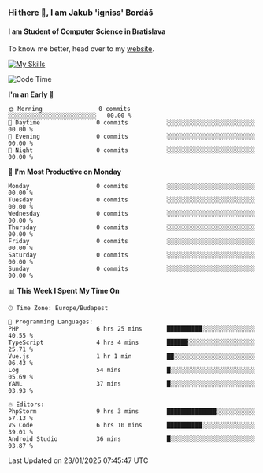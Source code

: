 ### Hi there 👋, I am Jakub 'igniss' Bordáš

#### I am Student of Computer Science in Bratislava
To know me better, head over to my [website](https://bordas.sk).

[![My Skills](https://skillicons.dev/icons?i=js,typescript,html,css,figma,svelte,vue,next,postgresql,nest,express,nodejs)](https://bordas.sk)


<!--START_SECTION:waka-->
![Code Time](http://img.shields.io/badge/Code%20Time-1%2C650%20hrs%2018%20mins-blue)

**I'm an Early 🐤** 

```text
🌞 Morning                0 commits           ░░░░░░░░░░░░░░░░░░░░░░░░░   00.00 % 
🌆 Daytime                0 commits           ░░░░░░░░░░░░░░░░░░░░░░░░░   00.00 % 
🌃 Evening                0 commits           ░░░░░░░░░░░░░░░░░░░░░░░░░   00.00 % 
🌙 Night                  0 commits           ░░░░░░░░░░░░░░░░░░░░░░░░░   00.00 % 
```
📅 **I'm Most Productive on Monday** 

```text
Monday                   0 commits           ░░░░░░░░░░░░░░░░░░░░░░░░░   00.00 % 
Tuesday                  0 commits           ░░░░░░░░░░░░░░░░░░░░░░░░░   00.00 % 
Wednesday                0 commits           ░░░░░░░░░░░░░░░░░░░░░░░░░   00.00 % 
Thursday                 0 commits           ░░░░░░░░░░░░░░░░░░░░░░░░░   00.00 % 
Friday                   0 commits           ░░░░░░░░░░░░░░░░░░░░░░░░░   00.00 % 
Saturday                 0 commits           ░░░░░░░░░░░░░░░░░░░░░░░░░   00.00 % 
Sunday                   0 commits           ░░░░░░░░░░░░░░░░░░░░░░░░░   00.00 % 
```


📊 **This Week I Spent My Time On** 

```text
🕑︎ Time Zone: Europe/Budapest

💬 Programming Languages: 
PHP                      6 hrs 25 mins       ██████████░░░░░░░░░░░░░░░   40.55 % 
TypeScript               4 hrs 4 mins        ██████░░░░░░░░░░░░░░░░░░░   25.71 % 
Vue.js                   1 hr 1 min          ██░░░░░░░░░░░░░░░░░░░░░░░   06.43 % 
Log                      54 mins             █░░░░░░░░░░░░░░░░░░░░░░░░   05.69 % 
YAML                     37 mins             █░░░░░░░░░░░░░░░░░░░░░░░░   03.93 % 

🔥 Editors: 
PhpStorm                 9 hrs 3 mins        ██████████████░░░░░░░░░░░   57.13 % 
VS Code                  6 hrs 10 mins       ██████████░░░░░░░░░░░░░░░   39.01 % 
Android Studio           36 mins             █░░░░░░░░░░░░░░░░░░░░░░░░   03.87 % 
```


 Last Updated on 23/01/2025 07:45:47 UTC
<!--END_SECTION:waka-->
